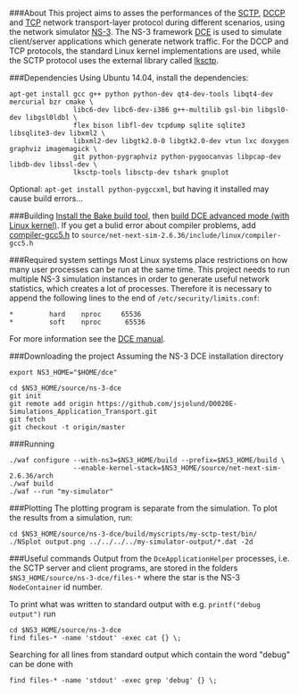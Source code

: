 ###About
This project aims to asses the performances of the [SCTP](https://en.wikipedia.org/wiki/Stream_Control_Transmission_Protocol), [DCCP](https://en.wikipedia.org/wiki/Datagram_Congestion_Control_Protocol) and [TCP](https://en.wikipedia.org/wiki/Transmission_Control_Protocol) network transport-layer protocol during different scenarios, using the network simulator [NS-3](https://www.nsnam.org/). The NS-3 framework  [DCE](https://www.nsnam.org/overview/projects/direct-code-execution/) is used to simulate client/server applications which generate network traffic. For the DCCP and TCP protocols, the standard Linux kernel implementations are used, while the SCTP protocol uses the external library called [lksctp](http://lksctp.sourceforge.net/).

###Dependencies
Using Ubuntu 14.04, install the dependencies:

```
apt-get install gcc g++ python python-dev qt4-dev-tools libqt4-dev mercurial bzr cmake \
                libc6-dev libc6-dev-i386 g++-multilib gsl-bin libgsl0-dev libgsl0ldbl \
                flex bison libfl-dev tcpdump sqlite sqlite3 libsqlite3-dev libxml2 \
                libxml2-dev libgtk2.0-0 libgtk2.0-dev vtun lxc doxygen graphviz imagemagick \
                git python-pygraphviz python-pygoocanvas libpcap-dev libdb-dev libssl-dev \
                lksctp-tools libsctp-dev tshark gnuplot
```
Optional: ```apt-get install python-pygccxml```, but having it installed may cause build errors...

###Building
[Install the Bake build tool](https://www.nsnam.org/docs/dce/manual/html/getting-started.html#building-dce-basic-mode), then [build DCE advanced mode  (with Linux kernel)](https://www.nsnam.org/docs/dce/manual/html/getting-started.html#building-dce-advanced-mode-with-linux-kernel).
If you get a bulid error about compiler problems, add [compiler-gcc5.h](compiler-gcc5.h) to ```source/net-next-sim-2.6.36/include/linux/compiler-gcc5.h```

###Required system settings
Most Linux systems place restrictions on how many user processes can be run at the same time. This project needs to run multiple NS-3 simulation instances in order to generate useful network statistics, which creates a lot of processes. Therefore it is necessary to append the following lines to the end of ```/etc/security/limits.conf```:
```
*         hard    nproc     65536
*         soft    nproc      65536
```
For more information see the [DCE manual](https://www.nsnam.org/docs/dce/release/1.4/manual/singlehtml/index.html#processes-limit-resource-temporarily-unavailable).

###Downloading the project
Assuming the NS-3 DCE installation directory
```
export NS3_HOME="$HOME/dce"
```
```
cd $NS3_HOME/source/ns-3-dce
git init
git remote add origin https://github.com/jsjolund/D0020E-Simulations_Application_Transport.git
git fetch
git checkout -t origin/master
```

###Running
```
./waf configure --with-ns3=$NS3_HOME/build --prefix=$NS3_HOME/build \
                --enable-kernel-stack=$NS3_HOME/source/net-next-sim-2.6.36/arch
./waf build
./waf --run "my-simulator"
```

###Plotting
The plotting program is separate from the simulation. To plot the results from a simulation, run:
```
cd $NS3_HOME/source/ns-3-dce/build/myscripts/my-sctp-test/bin/
./NSplot output.png ../../../../my-simulator-output/*.dat -2d
```

###Useful commands
Output from the ```DceApplicationHelper``` processes, i.e. the SCTP server and client programs, are stored in the folders ```$NS3_HOME/source/ns-3-dce/files-*``` where the star is the NS-3 ```NodeContainer``` id number.

To print what was written to standard output with e.g. ```printf("debug output")``` run
```
cd $NS3_HOME/source/ns-3-dce
find files-* -name 'stdout' -exec cat {} \;
```
Searching for all lines from standard output which contain the word "debug" can be done with
```
find files-* -name 'stdout' -exec grep 'debug' {} \;
```
